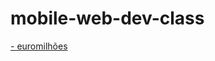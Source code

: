 # mobile-web-dev-class

[- euromilhões](https://monteirof14.github.io/mobile-web-dev-class/euromilhoes/)

